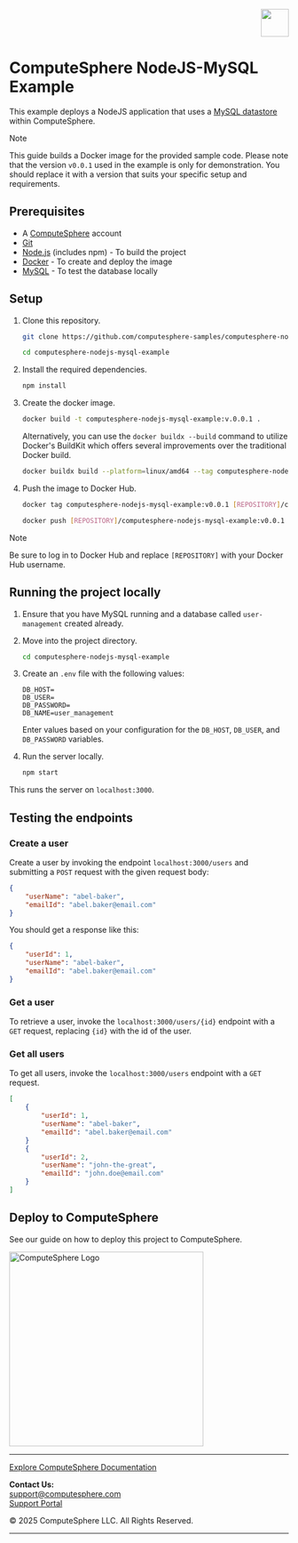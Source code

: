 <p align="right">
    <a href="https://computesphere.com/"><img src="https://pepublicassets.blob.core.windows.net/public-assets/computesphere-favicon.svg" width="50px" /></a>
</p>

# ComputeSphere NodeJS-MySQL Example

This example deploys a NodeJS application that uses a [MySQL datastore](https://docs.computesphere.com/docs/features/datastores/mysql) within ComputeSphere.

> [!NOTE]
> This guide builds a Docker image for the provided sample code. Please note that the version `v0.0.1` used in the example is only for demonstration. You should replace it with a version that suits your specific setup and requirements.

## Prerequisites

- A [ComputeSphere](https://computesphere.com) account
- [Git](https://git-scm.com/downloads)
- [Node.js](https://nodejs.org/en/download/package-manager) (includes npm) - To build the project
- [Docker](https://docs.docker.com/engine/install/) - To create and deploy the image
- [MySQL](https://www.mysql.com/) - To test the database locally

## Setup

1. Clone this repository.

    ```bash
    git clone https://github.com/computesphere-samples/computesphere-nodejs-mysql-example.git

    cd computesphere-nodejs-mysql-example
    ```

2. Install the required dependencies.

    ```bash
    npm install
    ```

3. Create the docker image.

    ```bash
    docker build -t computesphere-nodejs-mysql-example:v.0.0.1 .
    ```

    Alternatively, you can use the `docker buildx --build` command to utilize Docker's BuildKit which offers several improvements over the traditional Docker build.
    
    ```bash
    docker buildx build --platform=linux/amd64 --tag computesphere-nodejs-mysql-example:v0.0.1 .
    ``` 

4. Push the image to Docker Hub.

    ```bash
    docker tag computesphere-nodejs-mysql-example:v0.0.1 [REPOSITORY]/computesphere-nodejs-mysql-example:v0.0.1

    docker push [REPOSITORY]/computesphere-nodejs-mysql-example:v0.0.1
    ```

> [!NOTE]
> Be sure to log in to Docker Hub and replace `[REPOSITORY]` with your Docker Hub username.

## Running the project locally

1. Ensure that you have MySQL running and a database called `user-management` created already.

1. Move into the project directory.

    ```bash
    cd computesphere-nodejs-mysql-example
    ```

1. Create an `.env` file with the following values:

    ```
    DB_HOST=
    DB_USER=
    DB_PASSWORD=
    DB_NAME=user_management
    ```

    Enter values based on your configuration for the `DB_HOST`, `DB_USER`, and `DB_PASSWORD` variables.

1. Run the server locally.

    ```bash
    npm start
    ```

This runs the server on `localhost:3000`.

## Testing the endpoints

### Create a user

Create a user by invoking the endpoint `localhost:3000/users` and submitting a `POST` request with the given request body:

```json
{
    "userName": "abel-baker",
    "emailId": "abel.baker@email.com"
}
```

You should get a response like this:

```json
{
    "userId": 1,
    "userName": "abel-baker",
    "emailId": "abel.baker@email.com"
}
```

### Get a user

To retrieve a user, invoke the `localhost:3000/users/{id}` endpoint with a `GET` request, replacing `{id}` with the id of the user.

### Get all users

To get all users, invoke the `localhost:3000/users` endpoint with a `GET` request.

```json
[
    {
        "userId": 1,
        "userName": "abel-baker",
        "emailId": "abel.baker@email.com"
    }
    {
        "userId": 2,
        "userName": "john-the-great",
        "emailId": "john.doe@email.com"
    }
]
```

## Deploy to ComputeSphere

See our guide on how to deploy this project to ComputeSphere.

<!-- Check if this is the right link to the dashboard -->
<a href="https://console.computesphere.com"> <img src="https://pepublicassets.blob.core.windows.net/public-assets/computesphere-full-logo.png" width="350px" alt="ComputeSphere Logo"> </a>

---
[Explore ComputeSphere Documentation](https://docs.computesphere.com)

**Contact Us:**  
[support@computesphere.com](mailto:support@computesphere.com)  
[Support Portal](https://support.computesphere.com/portal)

&copy; 2025 ComputeSphere LLC. All Rights Reserved.

---